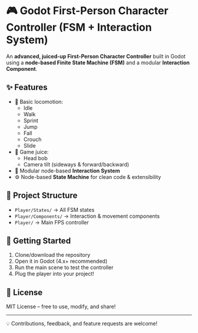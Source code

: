 # 🎮 Godot First-Person Character Controller (FSM + Interaction System)

An **advanced, juiced-up First-Person Character Controller** built in Godot using a **node-based Finite State Machine (FSM)** and a modular **Interaction Component**.

## ✨ Features
- 🚶 Basic locomotion:
  - Idle
  - Walk
  - Sprint
  - Jump
  - Fall
  - Crouch
  - Slide
- 🎥 Game juice:
  - Head bob
  - Camera tilt (sideways & forward/backward)
- 🧩 Modular node-based **Interaction System**
- ⚙️ Node-based **State Machine** for clean code & extensibility

## 📂 Project Structure
- `Player/States/` → All FSM states
- `Player/Components/` → Interaction & movement components
- `Player/` → Main FPS controller

## 🚀 Getting Started
1. Clone/download the repository
2. Open it in Godot (4.x+ recommended)
3. Run the main scene to test the controller
4. Plug the player into your project!


## 📜 License
MIT License – free to use, modify, and share!

---
💡 Contributions, feedback, and feature requests are welcome!
